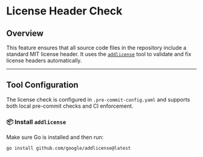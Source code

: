 # License Header Check

## Overview

This feature ensures that all source code files in the repository include a standard MIT license header. It uses the [`addlicense`](https://github.com/google/addlicense) tool to validate and fix license headers automatically.

---

## Tool Configuration 

The license check is configured in `.pre-commit-config.yaml` and supports both local pre-commit checks and CI enforcement.

### 📦 Install `addlicense`

Make sure Go is installed and then run:

```bash
go install github.com/google/addlicense@latest
